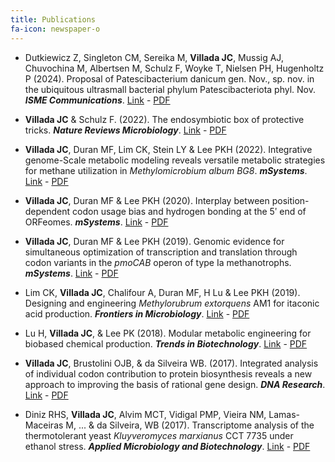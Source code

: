 ```yaml
---
title: Publications
fa-icon: newspaper-o
---
```


- Dutkiewicz Z, Singleton CM, Sereika M, **Villada JC**, Mussig AJ, Chuvochina M, Albertsen M, Schulz F, Woyke T, Nielsen PH, Hugenholtz P (2024). Proposal of Patescibacterium danicum gen. Nov., sp. nov. in the ubiquitous ultrasmall bacterial phylum Patescibacteriota phyl. Nov.
_**ISME Communications**_. [Link]([http://dx.doi.org/10.1038/s41579-022-00727-8](https://doi.org/10.1093/ismeco/ycae147)) - [PDF](../papers_pdf/2024_ISME_Communications_Patesci.pdf)

- **Villada JC** & Schulz F. (2022). The endosymbiotic box of protective tricks.
_**Nature Reviews Microbiology**_. [Link](http://dx.doi.org/10.1038/s41579-022-00727-8) - [PDF](../papers_pdf/2022_Nature_Reviews_Microbiology_Endosymbionts.pdf)

- **Villada JC**, Duran MF, Lim CK, Stein LY & Lee PKH (2022). Integrative genome-Scale metabolic modeling reveals versatile metabolic strategies for methane utilization in _Methylomicrobium album BG8_.
_**mSystems**_. [Link](https://doi.org/10.1128/msystems.00073-22) - [PDF](../papers_pdf/2022_mSystems_BG8_GEM.pdf)

- **Villada JC**, Duran MF & Lee PKH (2020). Interplay between position-dependent codon usage bias and hydrogen bonding at the 5ʹ end of ORFeomes.
_**mSystems**_. [Link](https://msystems.asm.org/content/5/4/e00613-20) - [PDF](../papers_pdf/2020_mSystems_hydrogenBonds.pdf)

- **Villada JC**, Duran MF & Lee PKH (2019). Genomic evidence for simultaneous optimization of transcription and translation through codon variants in the _pmoCAB_ operon of type Ia methanotrophs.
_**mSystems**_. [Link](https://msystems.asm.org/content/4/4/e00342-19) - [PDF](../papers_pdf/2019_mSystems_pmo.pdf)

- Lim CK, **Villada JC**, Chalifour A, Duran MF, H Lu & Lee PKH (2019). Designing and engineering _Methylorubrum extorquens_ AM1 for itaconic acid production.
_**Frontiers in Microbiology**_. [Link](https://www.frontiersin.org/articles/10.3389/fmicb.2019.01027/full) - [PDF](../papers_pdf/2019_frontiers_am1.pdf)

- Lu H, **Villada JC**, & Lee PK (2018). Modular metabolic engineering for biobased chemical production.
_**Trends in Biotechnology**_. [Link](https://www.cell.com/trends/biotechnology/fulltext/S0167-7799(18)30194-X) - [PDF](../papers_pdf/2018_trends_consortia.pdf)

- **Villada JC**, Brustolini OJB, &  da Silveira WB. (2017). Integrated analysis of individual codon contribution to protein biosynthesis reveals a new approach to improving the basis of rational gene design.
_**DNA Research**_. [Link](https://academic.oup.com/dnaresearch/article/3752474) - [PDF](../papers_pdf/2017_DNARes_codon.pdf)

- Diniz RHS, **Villada JC**, Alvim MCT, Vidigal PMP, Vieira NM, Lamas-Maceiras M, ... & da Silveira, WB (2017). Transcriptome analysis of the thermotolerant yeast _Kluyveromyces marxianus_ CCT 7735 under ethanol stress.
_**Applied Microbiology and Biotechnology**_. [Link](https://link.springer.com/article/10.1007/s00253-017-8432-0) - [PDF](../papers_pdf/2017_ApplMicBio_kmarx.pdf)
